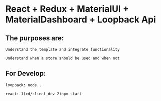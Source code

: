 # React + Redux + MaterialUI + MaterialDashboard + Loopback Api 

## The purposes are:
```
Understand the template and integrate functionality
```
```
Understand when a store should be used and when not
```

## For Develop:
```
loopback: node .
```
```
react: 1)cd/client_dev 2)npm start
```
